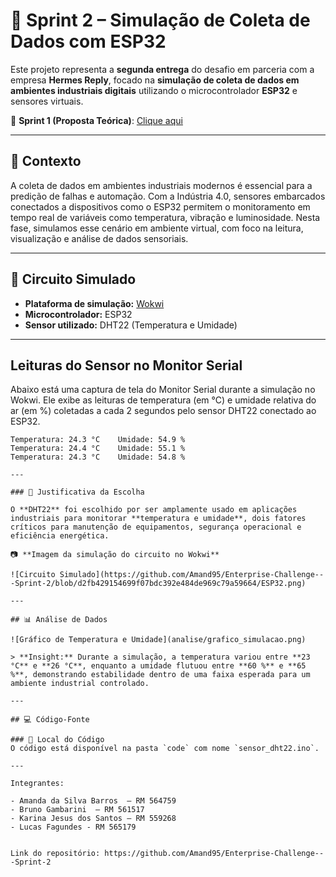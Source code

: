 # 🚀 Sprint 2 – Simulação de Coleta de Dados com ESP32  

Este projeto representa a **segunda entrega** do desafio em parceria com a empresa **Hermes Reply**, focado na **simulação de coleta de dados em ambientes industriais digitais** utilizando o microcontrolador **ESP32** e sensores virtuais.

🔗 **Sprint 1 (Proposta Teórica)**: [Clique aqui](https://github.com/Amand95/Enterprise-Challenge---Sprint-1-)

---

## 🧠 Contexto

A coleta de dados em ambientes industriais modernos é essencial para a predição de falhas e automação. Com a Indústria 4.0, sensores embarcados conectados a dispositivos como o ESP32 permitem o monitoramento em tempo real de variáveis como temperatura, vibração e luminosidade. Nesta fase, simulamos esse cenário em ambiente virtual, com foco na leitura, visualização e análise de dados sensoriais.

---

## 🔌 Circuito Simulado

- **Plataforma de simulação:** [Wokwi](https://wokwi.com/projects/433657543736341505)
- **Microcontrolador:** ESP32
- **Sensor utilizado:** DHT22 (Temperatura e Umidade)

--- 

## Leituras do Sensor no Monitor Serial

Abaixo está uma captura de tela do Monitor Serial durante a simulação no Wokwi. Ele exibe as leituras de temperatura (em °C) e umidade relativa do ar (em %) coletadas a cada 2 segundos pelo sensor DHT22 conectado ao ESP32.

```plaintext
Temperatura: 24.3 °C    Umidade: 54.9 %
Temperatura: 24.4 °C    Umidade: 55.1 %
Temperatura: 24.3 °C    Umidade: 54.8 %

---

### 🎯 Justificativa da Escolha

O **DHT22** foi escolhido por ser amplamente usado em aplicações industriais para monitorar **temperatura e umidade**, dois fatores críticos para manutenção de equipamentos, segurança operacional e eficiência energética.

📷 **Imagem da simulação do circuito no Wokwi**  

![Circuito Simulado](https://github.com/Amand95/Enterprise-Challenge---Sprint-2/blob/d2fb429154699f07bdc392e484de969c79a59664/ESP32.png)

---

## 📊 Análise de Dados

![Gráfico de Temperatura e Umidade](analise/grafico_simulacao.png)

> **Insight:** Durante a simulação, a temperatura variou entre **23 °C** e **26 °C**, enquanto a umidade flutuou entre **60 %** e **65 %**, demonstrando estabilidade dentro de uma faixa esperada para um ambiente industrial controlado.

--- 

## 💻 Código-Fonte

### 📂 Local do Código
O código está disponível na pasta `code` com nome `sensor_dht22.ino`.

--- 

Integrantes:

- Amanda da Silva Barros  – RM 564759
- Bruno Gambarini  – RM 561517
- Karina Jesus dos Santos – RM 559268
- Lucas Fagundes - RM 565179


Link do repositório: https://github.com/Amand95/Enterprise-Challenge---Sprint-2
